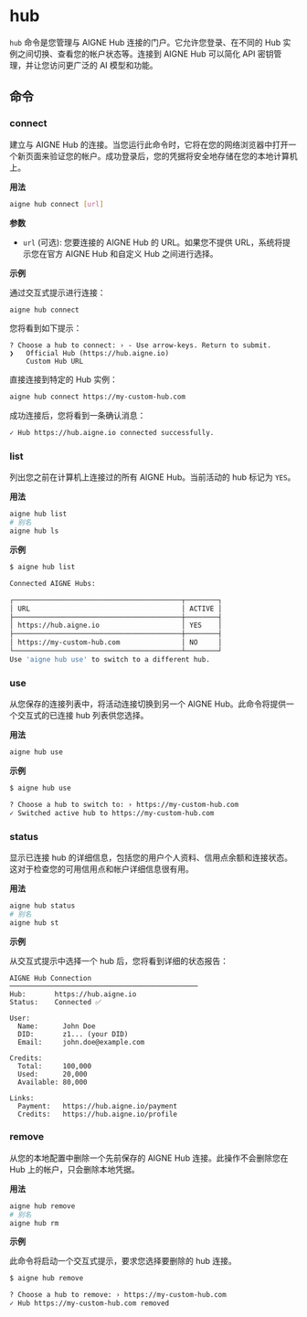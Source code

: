 # hub

`hub` 命令是您管理与 AIGNE Hub 连接的门户。它允许您登录、在不同的 Hub 实例之间切换、查看您的帐户状态等。连接到 AIGNE Hub 可以简化 API 密钥管理，并让您访问更广泛的 AI 模型和功能。

## 命令

### connect

建立与 AIGNE Hub 的连接。当您运行此命令时，它将在您的网络浏览器中打开一个新页面来验证您的帐户。成功登录后，您的凭据将安全地存储在您的本地计算机上。

**用法**

```bash
aigne hub connect [url]
```

**参数**

*   `url` (可选): 您要连接的 AIGNE Hub 的 URL。如果您不提供 URL，系统将提示您在官方 AIGNE Hub 和自定义 Hub 之间进行选择。

**示例**

通过交互式提示进行连接：
```bash
aigne hub connect
```

您将看到如下提示：
```
? Choose a hub to connect: › - Use arrow-keys. Return to submit.
❯   Official Hub (https://hub.aigne.io)
    Custom Hub URL
```

直接连接到特定的 Hub 实例：
```bash
aigne hub connect https://my-custom-hub.com
```

成功连接后，您将看到一条确认消息：
```bash
✓ Hub https://hub.aigne.io connected successfully.
```

### list

列出您之前在计算机上连接过的所有 AIGNE Hub。当前活动的 hub 标记为 `YES`。

**用法**

```bash
aigne hub list
# 别名
aigne hub ls
```

**示例**

```bash
$ aigne hub list

Connected AIGNE Hubs:

┌─────────────────────────────────────────┬────────┐
│ URL                                     │ ACTIVE │
├─────────────────────────────────────────┼────────┤
│ https://hub.aigne.io                    │ YES    │
├─────────────────────────────────────────┼────────┤
│ https://my-custom-hub.com               │ NO     │
└─────────────────────────────────────────┴────────┘
Use 'aigne hub use' to switch to a different hub.
```

### use

从您保存的连接列表中，将活动连接切换到另一个 AIGNE Hub。此命令将提供一个交互式的已连接 hub 列表供您选择。

**用法**

```bash
aigne hub use
```

**示例**

```bash
$ aigne hub use

? Choose a hub to switch to: › https://my-custom-hub.com
✓ Switched active hub to https://my-custom-hub.com
```

### status

显示已连接 hub 的详细信息，包括您的用户个人资料、信用点余额和连接状态。这对于检查您的可用信用点和帐户详细信息很有用。

**用法**

```bash
aigne hub status
# 别名
aigne hub st
```

**示例**

从交互式提示中选择一个 hub 后，您将看到详细的状态报告：
```
AIGNE Hub Connection
──────────────────────────────────────────────
Hub:       https://hub.aigne.io
Status:    Connected ✅

User:
  Name:      John Doe
  DID:       z1... (your DID)
  Email:     john.doe@example.com

Credits:
  Total:     100,000
  Used:      20,000
  Available: 80,000

Links:
  Payment:   https://hub.aigne.io/payment
  Credits:   https://hub.aigne.io/profile
```

### remove

从您的本地配置中删除一个先前保存的 AIGNE Hub 连接。此操作不会删除您在 Hub 上的帐户，只会删除本地凭据。

**用法**

```bash
aigne hub remove
# 别名
aigne hub rm
```

**示例**

此命令将启动一个交互式提示，要求您选择要删除的 hub 连接。

```bash
$ aigne hub remove

? Choose a hub to remove: › https://my-custom-hub.com
✓ Hub https://my-custom-hub.com removed
```